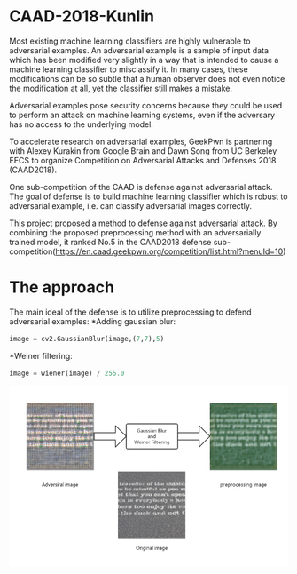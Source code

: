 # CAAD-2018-Kunlin
Most existing machine learning classifiers are highly vulnerable to adversarial examples. An adversarial example is a sample of input data which has been modified very slightly in a way that is intended to cause a machine learning classifier to misclassify it. In many cases, these modifications can be so subtle that a human observer does not even notice the modification at all, yet the classifier still makes a mistake.

Adversarial examples pose security concerns because they could be used to perform an attack on machine learning systems, even if the adversary has no access to the underlying model.

To accelerate research on adversarial examples, GeekPwn is partnering with Alexey Kurakin from Google Brain and Dawn Song from UC Berkeley EECS to organize Competition on Adversarial Attacks and Defenses 2018 (CAAD2018).

One sub-competition of the CAAD is defense against adversarial attack. The goal of defense is to build machine learning classifier which is robust to adversarial example, i.e. can classify adversarial images correctly.

This project proposed a method to defense against adversarial attack. By combining the proposed preprocessing method with an adversarially trained model, it ranked No.5 in the CAAD2018 defense sub-competition(https://en.caad.geekpwn.org/competition/list.html?menuId=10)

# The approach

The main ideal of the defense is to utilize preprocessing to defend adversarial examples:
*Adding gaussian blur: 
```python
image = cv2.GaussianBlur(image,(7,7),5)
```
*Weiner filtering:
```python
image = wiener(image) / 255.0
```
 ![image](https://github.com/0three/CAAD-2018-Kunlin/blob/master/CAAD-kunlin.png)
